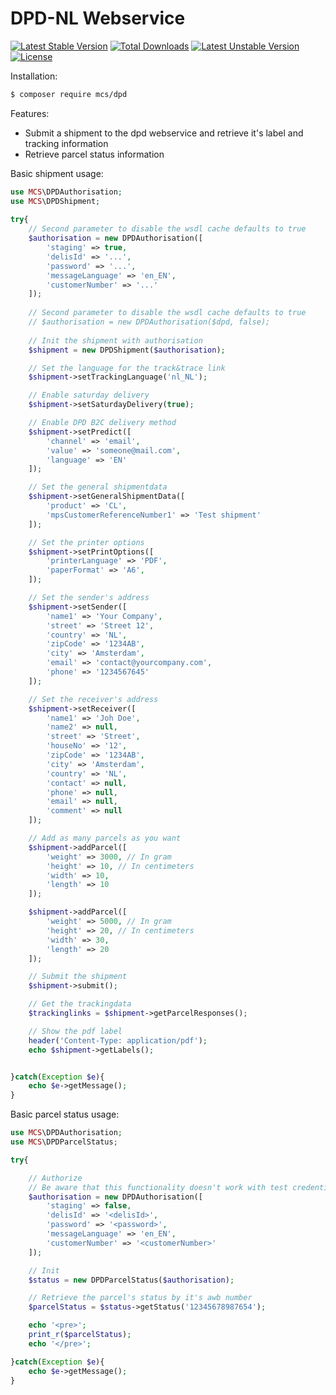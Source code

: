 # DPD-NL Webservice
[![Latest Stable Version](https://poser.pugx.org/mcs/dpd/v/stable)](https://packagist.org/packages/mcs/dpd) [![Total Downloads](https://poser.pugx.org/mcs/dpd/downloads)](https://packagist.org/packages/mcs/dpd) [![Latest Unstable Version](https://poser.pugx.org/mcs/dpd/v/unstable)](https://packagist.org/packages/mcs/dpd) [![License](https://poser.pugx.org/mcs/dpd/license)](https://packagist.org/packages/mcs/dpd)

Installation:
```bash
$ composer require mcs/dpd
```

Features:
 * Submit a shipment to the dpd webservice and retrieve it's label and tracking information
 * Retrieve parcel status information

Basic shipment usage:

```php
use MCS\DPDAuthorisation;
use MCS\DPDShipment;
	
try{
    // Second parameter to disable the wsdl cache defaults to true
    $authorisation = new DPDAuthorisation([
        'staging' => true,
        'delisId' => '...',
        'password' => '...',
        'messageLanguage' => 'en_EN',
        'customerNumber' => '...'
    ]);
    
    // Second parameter to disable the wsdl cache defaults to true
    // $authorisation = new DPDAuthorisation($dpd, false);
    
    // Init the shipment with authorisation
    $shipment = new DPDShipment($authorisation);

    // Set the language for the track&trace link
    $shipment->setTrackingLanguage('nl_NL');

    // Enable saturday delivery
    $shipment->setSaturdayDelivery(true);   

    // Enable DPD B2C delivery method
    $shipment->setPredict([
        'channel' => 'email',
        'value' => 'someone@mail.com',
        'language' => 'EN'
    ]);

    // Set the general shipmentdata
    $shipment->setGeneralShipmentData([
        'product' => 'CL',
        'mpsCustomerReferenceNumber1' => 'Test shipment'
    ]);

    // Set the printer options
    $shipment->setPrintOptions([
        'printerLanguage' => 'PDF',
        'paperFormat' => 'A6',
    ]);     

    // Set the sender's address
    $shipment->setSender([
        'name1' => 'Your Company',
        'street' => 'Street 12',
        'country' => 'NL',
        'zipCode' => '1234AB',
        'city' => 'Amsterdam',
        'email' => 'contact@yourcompany.com',
        'phone' => '1234567645'
    ]);

    // Set the receiver's address
    $shipment->setReceiver([
        'name1' => 'Joh Doe',         
        'name2' => null,       
        'street' => 'Street',       
        'houseNo' => '12',    
        'zipCode' => '1234AB',     
        'city' => 'Amsterdam',        
        'country' => 'NL',           
        'contact' => null,        
        'phone' => null,                 
        'email' => null,             
        'comment' => null 
    ]);

    // Add as many parcels as you want
    $shipment->addParcel([
        'weight' => 3000, // In gram
        'height' => 10, // In centimeters
        'width' => 10,
        'length' => 10
    ]);

    $shipment->addParcel([
        'weight' => 5000, // In gram
        'height' => 20, // In centimeters
        'width' => 30,
        'length' => 20
    ]);

    // Submit the shipment
    $shipment->submit();

    // Get the trackingdata
    $trackinglinks = $shipment->getParcelResponses();

    // Show the pdf label
    header('Content-Type: application/pdf');
    echo $shipment->getLabels();


}catch(Exception $e){
    echo $e->getMessage();		
}
```

Basic parcel status usage:

```php
use MCS\DPDAuthorisation;
use MCS\DPDParcelStatus;

try{

    // Authorize
    // Be aware that this functionality doesn't work with test credentials
    $authorisation = new DPDAuthorisation([
        'staging' => false,
        'delisId' => '<delisId>',
        'password' => '<password>',
        'messageLanguage' => 'en_EN',
        'customerNumber' => '<customerNumber>'
    ]);

    // Init
    $status = new DPDParcelStatus($authorisation);

    // Retrieve the parcel's status by it's awb number
    $parcelStatus = $status->getStatus('12345678987654');

    echo '<pre>';
    print_r($parcelStatus);
    echo '</pre>';

}catch(Exception $e){
    echo $e->getMessage();		
}
```

